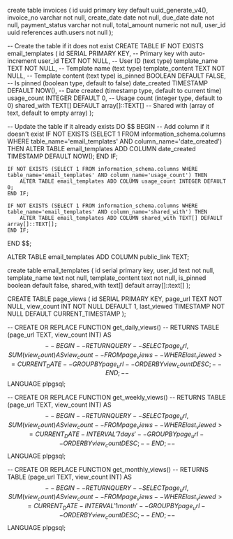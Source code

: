 create table invoices (
  id uuid primary key default uuid_generate_v4(),
  invoice_no varchar not null,
  create_date date not null,
  due_date date not null,
  payment_status varchar not null,
  total_amount numeric not null,
  user_id uuid references auth.users not null
);


-- Create the table if it does not exist
CREATE TABLE IF NOT EXISTS email_templates (
    id SERIAL PRIMARY KEY,                     -- Primary key with auto-increment
    user_id TEXT NOT NULL,                     -- User ID (text type)
    template_name TEXT NOT NULL,               -- Template name (text type)
    template_content TEXT NOT NULL,            -- Template content (text type)
    is_pinned BOOLEAN DEFAULT FALSE,           -- Is pinned (boolean type, default to false)
    date_created TIMESTAMP DEFAULT NOW(),      -- Date created (timestamp type, default to current time)
    usage_count INTEGER DEFAULT 0,             -- Usage count (integer type, default to 0)
    shared_with TEXT[] DEFAULT array[]::TEXT[] -- Shared with (array of text, default to empty array)
);

-- Update the table if it already exists
DO $$
BEGIN
    -- Add column if it doesn't exist
    IF NOT EXISTS (SELECT 1 FROM information_schema.columns WHERE table_name='email_templates' AND column_name='date_created') THEN
        ALTER TABLE email_templates ADD COLUMN date_created TIMESTAMP DEFAULT NOW();
    END IF;
    
    IF NOT EXISTS (SELECT 1 FROM information_schema.columns WHERE table_name='email_templates' AND column_name='usage_count') THEN
        ALTER TABLE email_templates ADD COLUMN usage_count INTEGER DEFAULT 0;
    END IF;
    
    IF NOT EXISTS (SELECT 1 FROM information_schema.columns WHERE table_name='email_templates' AND column_name='shared_with') THEN
        ALTER TABLE email_templates ADD COLUMN shared_with TEXT[] DEFAULT array[]::TEXT[];
    END IF;
END $$;



ALTER TABLE email_templates
ADD COLUMN public_link TEXT;




create table email_templates (
  id serial primary key,
  user_id text not null,
  template_name text not null,
  template_content text not null,
  is_pinned boolean default false,
  shared_with text[] default array[]::text[]
);


CREATE TABLE page_views (
    id SERIAL PRIMARY KEY,
    page_url TEXT NOT NULL,
    view_count INT NOT NULL DEFAULT 1,
    last_viewed TIMESTAMP NOT NULL DEFAULT CURRENT_TIMESTAMP
);


-- CREATE OR REPLACE FUNCTION get_daily_views()
-- RETURNS TABLE (page_url TEXT, view_count INT) AS $$
-- BEGIN
--   RETURN QUERY
--   SELECT page_url, SUM(view_count) AS view_count
--   FROM page_views
--   WHERE last_viewed >= CURRENT_DATE
--   GROUP BY page_url
--   ORDER BY view_count DESC;
-- END;
-- $$ LANGUAGE plpgsql;

-- CREATE OR REPLACE FUNCTION get_weekly_views()
-- RETURNS TABLE (page_url TEXT, view_count INT) AS $$
-- BEGIN
--   RETURN QUERY
--   SELECT page_url, SUM(view_count) AS view_count
--   FROM page_views
--   WHERE last_viewed >= CURRENT_DATE - INTERVAL '7 days'
--   GROUP BY page_url
--   ORDER BY view_count DESC;
-- END;
-- $$ LANGUAGE plpgsql;


-- CREATE OR REPLACE FUNCTION get_monthly_views()
-- RETURNS TABLE (page_url TEXT, view_count INT) AS $$
-- BEGIN
--   RETURN QUERY
--   SELECT page_url, SUM(view_count) AS view_count
--   FROM page_views
--   WHERE last_viewed >= CURRENT_DATE - INTERVAL '1 month'
--   GROUP BY page_url
--   ORDER BY view_count DESC;
-- END;
-- $$ LANGUAGE plpgsql;